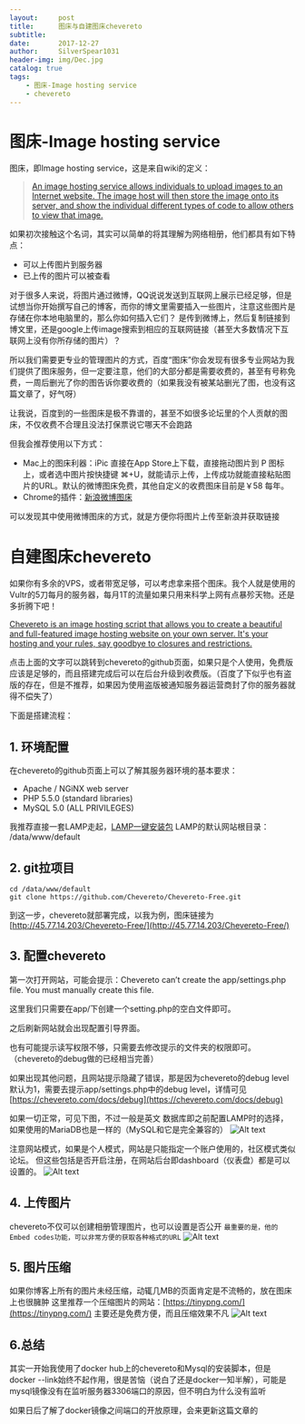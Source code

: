 ```yaml
---
layout:     post
title:      图床与自建图床chevereto
subtitle:   
date:       2017-12-27
author:     SilverSpear1031
header-img: img/Dec.jpg
catalog: true
tags:
    - 图床-Image hosting service
    - chevereto
---
```


# 图床-Image hosting service

图床，即Image hosting service，这是来自wiki的定义：
>[An image hosting service allows individuals to upload images to an Internet website. The image host will then store the image onto its server, and show the individual different types of code to allow others to view that image.](https://en.wikipedia.org/wiki/Image_hosting_service)

如果初次接触这个名词，其实可以简单的将其理解为网络相册，他们都具有如下特点：
- 可以上传图片到服务器
- 已上传的图片可以被查看

对于很多人来说，将图片通过微博，QQ说说发送到互联网上展示已经足够，但是试想当你开始撰写自己的博客，而你的博文里需要插入一些图片，注意这些图片是存储在你本地电脑里的，那么你如何插入它们？
是传到微博上，然后复制链接到博文里，还是google上传image搜索到相应的互联网链接（甚至大多数情况下互联网上没有你所存储的图片）？

所以我们需要更专业的管理图片的方式，百度“图床”你会发现有很多专业网站为我们提供了图床服务，但一定要注意，他们的大部分都是需要收费的，甚至有号称免费，一周后删光了你的图告诉你要收费的（如果我没有被某站删光了图，也没有这篇文章了，好气呀）

让我说，百度到的一些图床是极不靠谱的，甚至不如很多论坛里的个人贡献的图床，不仅收费不合理且没法打保票说它哪天不会跑路

但我会推荐使用以下方式：
- Mac上的图床利器：iPic
直接在App Store上下载，直接拖动图片到 P 图标上，或者选中图片按快捷键 ⌘+U，就能请示上传，上传成功就能直接粘贴图片的URL。默认的微博图床免费，其他自定义的收费图床目前是￥58 每年。
- Chrome的插件：[新浪微博图床](https://chrome.google.com/webstore/detail/%E6%96%B0%E6%B5%AA%E5%BE%AE%E5%8D%9A%E5%9B%BE%E5%BA%8A/fdfdnfpdplfbbnemmmoklbfjbhecpnhf?hl=zh-CN)

可以发现其中使用微博图床的方式，就是方便你将图片上传至新浪并获取链接

# 自建图床chevereto

如果你有多余的VPS，或者带宽足够，可以考虑拿来搭个图床。我个人就是使用的Vultr的5刀每月的服务器，每月1T的流量如果只用来科学上网有点暴殄天物。还是多折腾下吧！

[Chevereto is an image hosting script that allows you to create a beautiful and full-featured image hosting website on your own server. It's your hosting and your rules, say goodbye to closures and restrictions.](https://github.com/Chevereto/Chevereto-Free)

点击上面的文字可以跳转到chevereto的github页面，如果只是个人使用，免费版应该是足够的，而且搭建完成后可以在后台升级到收费版。（百度了下似乎也有盗版的存在，但是不推荐，如果因为使用盗版被通知服务器运营商封了你的服务器就得不偿失了）

下面是搭建流程：

## 1. 环境配置
在chevereto的github页面上可以了解其服务器环境的基本要求：
- Apache / NGiNX web server
- PHP 5.5.0 (standard libraries)
- MySQL 5.0 (ALL PRIVILEGES)

我推荐直接一套LAMP走起，[LAMP一键安装包](https://lamp.sh/install.html)
LAMP的默认网站根目录： /data/www/default

## 2. git拉项目
```
cd /data/www/default
git clone https://github.com/Chevereto/Chevereto-Free.git
```
到这一步，chevereto就部署完成，以我为例，图床链接为[http://45.77.14.203/Chevereto-Free/](http://45.77.14.203/Chevereto-Free/)

## 3. 配置chevereto
第一次打开网站，可能会提示：Chevereto can’t create the app/settings.php file. You must manually create this file.

这里我们只需要在app/下创建一个setting.php的空白文件即可。

之后刷新网站就会出现配置引导界面。

也有可能提示读写权限不够，只需要去修改提示的文件夹的权限即可。（chevereto的debug做的已经相当完善）

如果出现其他问题，且网站提示隐藏了错误，那是因为chevereto的debug level默认为1，需要去提示app/settings.php中的debug level，详情可见[https://chevereto.com/docs/debug](https://chevereto.com/docs/debug)

如果一切正常，可见下图，不过一般是英文
数据库即之前配置LAMP时的选择，如果使用的MariaDB也是一样的（MySQL和它是完全兼容的）
![Alt text](./20160819175029.png)

注意网站模式，如果是个人模式，网站是只能指定一个账户使用的，社区模式类似论坛。
但这些包括是否开启注册，在网站后台即dashboard（仪表盘）都是可以设置的。
![Alt text](./20160819175319.png)

## 4. 上传图片
chevereto不仅可以创建相册管理图片，也可以设置是否公开
`最重要的是，他的Embed codes功能，可以非常方便的获取各种格式的URL`
![Alt text](./20160819175467.JPG)

## 5. 图片压缩
如果你博客上所有的图片未经压缩，动辄几MB的页面肯定是不流畅的，放在图床上也很臃肿
这里推荐一个压缩图片的网站：[https://tinypng.com/](https://tinypng.com/)
主要还是免费方便，而且压缩效果不凡
![Alt text](./201608191754676789.JPG)

## 6.总结
其实一开始我使用了docker hub上的chevereto和Mysql的安装脚本，但是docker --link始终不起作用，很是苦恼（说白了还是docker一知半解），可能是mysql镜像没有在监听服务器3306端口的原因，但不明白为什么没有监听

如果日后了解了docker镜像之间端口的开放原理，会来更新这篇文章的